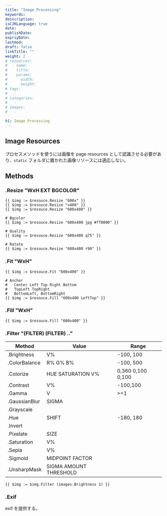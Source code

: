 ```yaml
---
title: "Image Processing"
keywords:
desscription:
isCJKLanguage: true
date: 
publishDate:
expriyDate:
lastmod: 
draft: false
linkTitle: ""
weight: 2
# resources:
#  - name:
#    title:
#    params:
#      width:
#      height:
# tags:
#   -
# categories:
#   -
# images:
#   -

h1: Image Processing
---
```


## Image Resources
プロセスメソッドを使うには画像を page resources として認識させる必要があり、`static` フォルダに置かれた画像リソースには適応しない。

## Methods
### .Resize "WxH EXT BGCOLOR"
```
{{ $img := $resouce.Resize "600x" }}
{{ $img := $resouce.Resize "x400" }}
{{ $img := $resouce.Resize "600x400" }}

# Bgcolor
{{ $img := $resouce.Resize "600x400 jpg #ff0000" }}

# Quality
{{ $img := $resouce.Resize "600x400 q75" }}

# Ratate
{{ $img := $resouce.Resize "600x400 r90" }}

```

### .Fit "WxH"
```
{{ $img := $resouce.Fit "600x400" }}

# Anchor
#   Center Left Top Right Bottom
#   TopLeft TopRight
#   BottomLeft, BottomRight
{{ $img := $resouce.Fill "600x400 LeftTop" }}
```

### .Fill "WxH"
```
{{ $img := $resouce.Fill "600x400" }}
```

### .Filter "(FILTER) (FILTER) .."
Method        | Value                  | Range
--------------|------------------------|-------
.Brightness   | V%                     | -100, 100
.ColorBalance | R% G% B%               | -100, 500
.Colorize     | HUE SATURATION V%      | 0,360 0,100 0,100
.Contrast     | V%                     | -100,100
.Gamma        | V                      | >=1
.GaussianBlur | SIGMA                  |
.Grayscale    |                        |
.Hue          | SHIFT                  | -180, 180
.Invert       |                        |
.Pixelate     | SIZE                   |
.Saturation   | V%                     |
.Sepia        | V%                     |
.Sigmoid      | MIDPOINT FACTOR        |
.UnsharpMask  | SIGMA AMOUNT THRESHOLD |

```
{{ $img := $img.Filter (images.Brightness 1) }}
```

### .Exif
exif を提供する。
